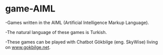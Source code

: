 # game-AIML
-Games written in the AIML (Artificial Intelligence Markup Language).

-The natural language of these games is Turkish.

-These games can be played with Chatbot Gökbilge (eng. SkyWise) living on www.gokbilge.net. 
